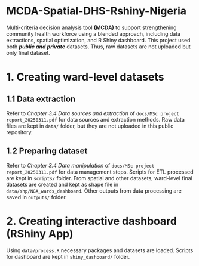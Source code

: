 # MCDA-Spatial-DHS-Rshiny-Nigeria
Multi-criteria decision analysis tool **(MCDA)** to support strengthening community health workforce using a blended approach, including data extractions, spatial optimization, and R Shiny dashboard. This project used both ***public and private*** datasets. Thus, raw datasets are not uploaded but only final dataset. 

# 1. Creating ward-level datasets
## 1.1 Data extraction
Refer to *Chapter 3.4 Data sources and extraction* of `docs/MSc project report_20250311.pdf` for data sources and extraction methods. Raw data files are kept in `data/` folder, but they are not uploaded in this public repository.
## 1.2 Preparing dataset
Refer to *Chapter 3.4 Data manipulation* of `docs/MSc project report_20250311.pdf` for data management steps. Scripts for ETL processed are kept in `scripts/` folder. From spatial and other datasets, ward-level final datasets are created and kept as shape file in `data/shp/NGA_wards_dashboard`. Other outputs from data processing are saved in `outputs/` folder.

# 2. Creating interactive dashboard (RShiny App)
Using `data/process.R` necessary packages and datasets are loaded. Scripts for dashboard are kept in `shiny_dashboard/` folder. 
